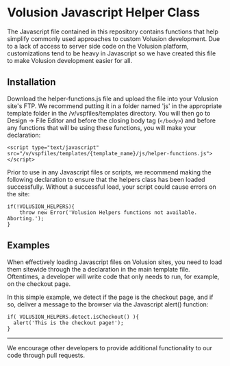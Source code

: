 # Volusion Javascript Helper Class

The Javascript file contained in this repository contains functions that help simplify commonly used approaches to custom Volusion development. Due to a lack of access to server side code on the Volusion platform, customizations tend to be heavy in Javascript so we have created this file to make Volusion development easier for all.

## Installation
Download the helper-functions.js file and upload the file into your Volusion site's FTP. We recommend putting it in a folder named 'js' in the appropriate template folder in the /v/vspfiles/templates directory. You will then go to Design -> File Editor and before the closing body tag (`</body>`) and before any functions that will be using these functions, you will make your declaration:

`<script type="text/javascript" src="/v/vspfiles/templates/{template_name}/js/helper-functions.js"></script>`

Prior to use in any Javascript files or scripts, we recommend making the following declaration to ensure that the helpers class has been loaded successfully. Without a successful load, your script could cause errors on the site:

```
if(!VOLUSION_HELPERS){
	throw new Error('Volusion Helpers functions not available. Aborting.');
}
```

## Examples
When effectively loading Javascript files on Volusion sites, you need to load them sitewide through the a declaration in the main template file. Oftentimes, a developer will write code that only needs to run, for example, on the checkout page.

In this simple example, we detect if the page is the checkout page, and if so, deliver a message to the browser via the Javascript alert() function:

```
if( VOLUSION_HELPERS.detect.isCheckout() ){
  alert('This is the checkout page!');
}
```
---

We encourage other developers to provide additional functionality to our code through pull requests.
